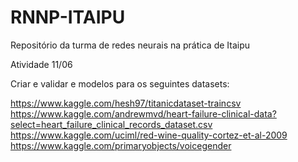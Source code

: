 # RNNP-ITAIPU
Repositório da turma de redes neurais na prática de Itaipu



Atividade 11/06

Criar e validar e modelos para os seguintes datasets:

https://www.kaggle.com/hesh97/titanicdataset-traincsv
https://www.kaggle.com/andrewmvd/heart-failure-clinical-data?select=heart_failure_clinical_records_dataset.csv
https://www.kaggle.com/uciml/red-wine-quality-cortez-et-al-2009
https://www.kaggle.com/primaryobjects/voicegender

